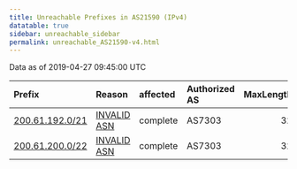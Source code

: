 ```yaml
---
title: Unreachable Prefixes in AS21590 (IPv4)
datatable: true
sidebar: unreachable_sidebar
permalink: unreachable_AS21590-v4.html
---
```


Data as of 2019-04-27 09:45:00 UTC


<div class="datatable-begin"></div>

| Prefix                                                   | Reason                                                                                                 | affected   | Authorized AS   |   MaxLength | Anchor                                         |   unreachable /24s |
|:---------------------------------------------------------|:-------------------------------------------------------------------------------------------------------|:-----------|:----------------|------------:|:-----------------------------------------------|-------------------:|
| [200.61.192.0/21](https://stat.ripe.net/200.61.192.0/21) | [INVALID ASN](https://rpki-validator.ripe.net/announcement-preview?asn=AS21590&prefix=200.61.192.0/21) | complete   | AS7303          |          32 | [LACNIC](unreachable_LACNIC_RPKI_Root-v4.html) |                  8 |
| [200.61.200.0/22](https://stat.ripe.net/200.61.200.0/22) | [INVALID ASN](https://rpki-validator.ripe.net/announcement-preview?asn=AS21590&prefix=200.61.200.0/22) | complete   | AS7303          |          32 | [LACNIC](unreachable_LACNIC_RPKI_Root-v4.html) |                  4 |

<div class="datatable-end"></div>